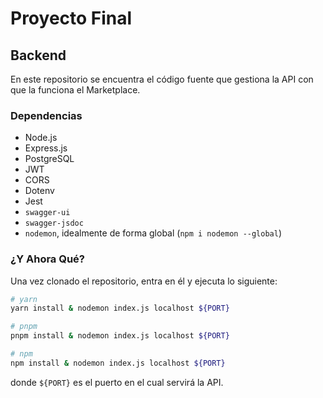 # Proyecto Final

## Backend

En este repositorio se encuentra el código fuente que gestiona la API con que la funciona el Marketplace.

### Dependencias

* Node.js
* Express.js
* PostgreSQL
* JWT
* CORS
* Dotenv
* Jest
* `swagger-ui`
* `swagger-jsdoc`
* `nodemon`, idealmente de forma global (`npm i nodemon --global`)

### ¿Y Ahora Qué?

Una vez clonado el repositorio, entra en él y ejecuta lo siguiente:

```bash
# yarn
yarn install & nodemon index.js localhost ${PORT}

# pnpm
pnpm install & nodemon index.js localhost ${PORT}

# npm
npm install & nodemon index.js localhost ${PORT}
```

donde `${PORT}` es el puerto en el cual servirá la API.

